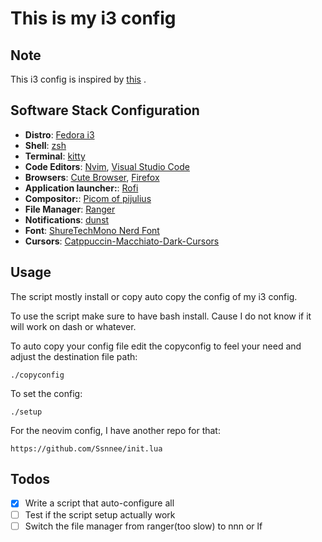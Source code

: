 # This is my i3 config

## Note
This i3 config is inspired  by [this](https://github.com/Vallen217/dotfiles) .

## Software Stack Configuration
- **Distro**: [Fedora i3](https://fedoraproject.org/spins/)
- **Shell**: [zsh](https://www.zsh.org/)
- **Terminal**: [kitty](https://sw.kovidgoyal.net/kitty/)
- **Code Editors**: [Nvim](https://github.com/neovim/neovim), [Visual Studio Code ](https://code.visualstudio.com/)
- **Browsers**: [Cute Browser](https://brave.com/), [Firefox]()
- **Application launcher:**: [Rofi](https://github.com/davatorium/rofi)
- **Compositor:**: [Picom of pijulius](https://github.com/pijulius/picom)
- **File Manager**: [Ranger](https://github.com/ranger/ranger)
- **Notifications**: [dunst](https://github.com/dunst-project/dunst)
- **Font**: [ShureTechMono Nerd Font](https://www.nerdfonts.com/font-downloads)
- **Cursors**: [Catppuccin-Macchiato-Dark-Cursors](https://github.com/catppuccin/cursors)


## Usage
The script mostly install or copy auto copy the config of my i3 config.

To use the script make sure to have bash install. Cause I do not know if it
will work on dash or whatever.

To auto copy your config file edit the copyconfig to feel your need and adjust
the destination file path:

```shell
./copyconfig
```

To set the config:
```shell
./setup
```

For the neovim config, I have another repo for that:
```
https://github.com/Ssnnee/init.lua
```

## Todos
- [x] Write a script that auto-configure all
- [ ] Test if the script setup actually work
- [ ] Switch the file manager from ranger(too slow) to nnn or lf
